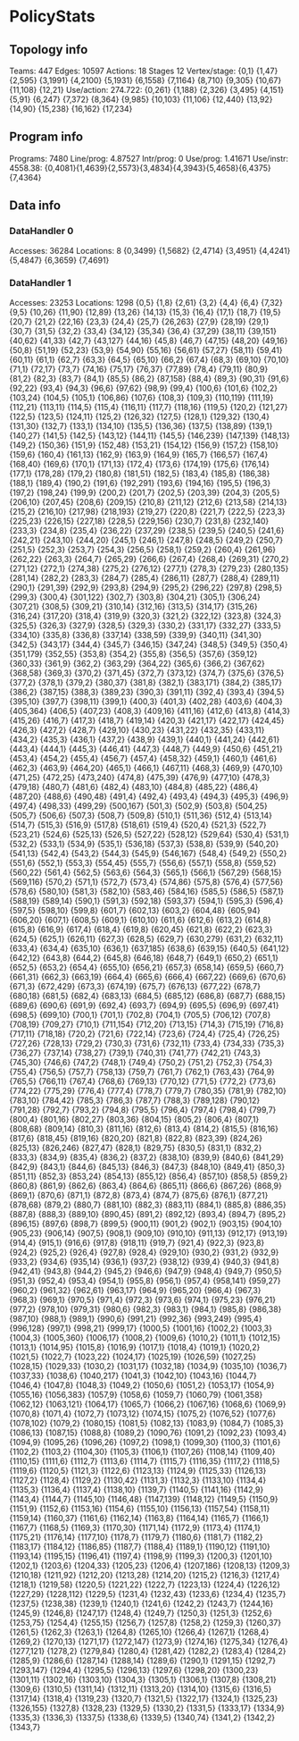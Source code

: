 # PolicyStats
## Topology info
Teams:		447
Edges:		10597
Actions:	18
Stages		12
Vertex/stage:	{0,1} {1,47} {2,595} {3,1991} {4,2100} {5,1931} {6,1558} {7,1164} {8,710} {9,305} {10,67} {11,108} {12,21} 
Use/action:	274.722: {0,261} {1,188} {2,326} {3,495} {4,151} {5,91} {6,247} {7,372} {8,364} {9,985} {10,103} {11,106} {12,440} {13,92} {14,90} {15,238} {16,162} {17,234} 

## Program info
Programs:	7480
Line/prog:	4.87527
Intr/prog:	0
Use/prog:	1.41671
Use/instr:	4558.38: {0,4081}{1,4639}{2,5573}{3,4834}{4,3943}{5,4658}{6,4375}{7,4364}

## Data info

### DataHandler 0
Accesses:	36284
Locations:	8
{0,3499} {1,5682} {2,4714} {3,4951} {4,4241} {5,4847} {6,3659} {7,4691} 

### DataHandler 1
Accesses:	23253
Locations:	1298
{0,5} {1,8} {2,61} {3,2} {4,4} {6,4} {7,32} {9,5} {10,26} {11,90} {12,89} {13,26} {14,13} {15,3} {16,4} {17,1} {18,7} {19,5} {20,7} {21,2} {22,16} {23,3} {24,4} {25,7} {26,263} {27,9} {28,19} {29,1} {30,7} {31,5} {32,2} {33,4} {34,12} {35,34} {36,4} {37,29} {38,11} {39,151} {40,62} {41,33} {42,7} {43,127} {44,16} {45,8} {46,7} {47,15} {48,20} {49,16} {50,8} {51,19} {52,23} {53,9} {54,90} {55,16} {56,61} {57,27} {58,11} {59,41} {60,11} {61,1} {62,7} {63,3} {64,5} {65,10} {66,2} {67,4} {68,3} {69,10} {70,10} {71,1} {72,17} {73,7} {74,16} {75,17} {76,37} {77,89} {78,4} {79,11} {80,9} {81,2} {82,3} {83,7} {84,1} {85,5} {86,2} {87,158} {88,4} {89,3} {90,31} {91,6} {92,22} {93,4} {94,3} {96,6} {97,62} {98,9} {99,4} {100,6} {101,6} {102,2} {103,24} {104,5} {105,1} {106,86} {107,6} {108,3} {109,3} {110,119} {111,19} {112,21} {113,11} {114,5} {115,4} {116,11} {117,7} {118,16} {119,5} {120,2} {121,27} {122,5} {123,5} {124,11} {125,2} {126,32} {127,5} {128,1} {129,32} {130,4} {131,30} {132,7} {133,1} {134,10} {135,5} {136,36} {137,5} {138,89} {139,1} {140,27} {141,5} {142,5} {143,12} {144,11} {145,5} {146,239} {147,139} {148,13} {149,2} {150,36} {151,9} {152,48} {153,21} {154,12} {156,9} {157,2} {158,10} {159,6} {160,4} {161,13} {162,9} {163,9} {164,9} {165,7} {166,57} {167,4} {168,40} {169,6} {170,1} {171,13} {172,4} {173,6} {174,19} {175,6} {176,14} {177,1} {178,28} {179,2} {180,8} {181,51} {182,5} {183,4} {185,8} {186,38} {188,1} {189,4} {190,2} {191,6} {192,291} {193,6} {194,16} {195,5} {196,3} {197,2} {198,24} {199,9} {200,2} {201,7} {202,5} {203,39} {204,3} {205,5} {206,10} {207,45} {208,6} {209,15} {210,8} {211,12} {212,6} {213,58} {214,13} {215,2} {216,10} {217,98} {218,193} {219,27} {220,8} {221,7} {222,5} {223,3} {225,23} {226,15} {227,18} {228,5} {229,156} {230,7} {231,8} {232,140} {233,3} {234,8} {235,4} {236,22} {237,29} {238,5} {239,5} {240,5} {241,6} {242,21} {243,10} {244,20} {245,1} {246,1} {247,8} {248,5} {249,2} {250,7} {251,5} {252,3} {253,7} {254,3} {256,5} {258,1} {259,2} {260,4} {261,96} {262,22} {263,3} {264,7} {265,29} {266,6} {267,4} {268,4} {269,31} {270,2} {271,12} {272,1} {274,38} {275,2} {276,12} {277,1} {278,3} {279,23} {280,135} {281,14} {282,2} {283,3} {284,7} {285,4} {286,11} {287,7} {288,4} {289,11} {290,1} {291,39} {292,9} {293,8} {294,9} {295,2} {296,22} {297,8} {298,5} {299,3} {300,4} {301,122} {302,7} {303,8} {304,21} {305,1} {306,24} {307,21} {308,5} {309,21} {310,14} {312,16} {313,5} {314,17} {315,26} {316,24} {317,20} {318,4} {319,9} {320,3} {321,2} {322,12} {323,8} {324,3} {325,5} {326,3} {327,9} {328,5} {329,3} {330,2} {331,17} {332,27} {333,5} {334,10} {335,8} {336,8} {337,14} {338,59} {339,9} {340,11} {341,30} {342,5} {343,17} {344,4} {345,7} {346,15} {347,24} {348,5} {349,5} {350,4} {351,179} {352,55} {353,8} {354,2} {355,8} {356,5} {357,6} {359,12} {360,33} {361,9} {362,2} {363,29} {364,22} {365,6} {366,2} {367,62} {368,58} {369,3} {370,2} {371,45} {372,7} {373,12} {374,7} {375,6} {376,5} {377,2} {378,1} {379,2} {380,37} {381,8} {382,1} {383,171} {384,2} {385,17} {386,2} {387,15} {388,3} {389,23} {390,3} {391,11} {392,4} {393,4} {394,5} {395,10} {397,7} {398,11} {399,1} {400,3} {401,3} {402,28} {403,6} {404,3} {405,364} {406,5} {407,23} {408,3} {409,16} {411,16} {412,6} {413,8} {414,3} {415,26} {416,7} {417,3} {418,7} {419,14} {420,3} {421,17} {422,17} {424,45} {426,3} {427,2} {428,7} {429,10} {430,23} {431,22} {432,35} {433,11} {434,2} {435,3} {436,1} {437,2} {438,9} {439,1} {440,1} {441,24} {442,61} {443,4} {444,1} {445,3} {446,41} {447,3} {448,7} {449,9} {450,6} {451,21} {453,4} {454,2} {455,4} {456,7} {457,4} {458,32} {459,1} {460,1} {461,6} {462,3} {463,9} {464,20} {465,1} {466,1} {467,11} {468,3} {469,9} {470,10} {471,25} {472,25} {473,240} {474,8} {475,39} {476,9} {477,10} {478,3} {479,18} {480,7} {481,6} {482,4} {483,10} {484,8} {485,22} {486,4} {487,20} {488,6} {490,48} {491,4} {492,4} {493,4} {494,3} {495,3} {496,9} {497,4} {498,33} {499,29} {500,167} {501,3} {502,9} {503,8} {504,25} {505,7} {506,6} {507,3} {508,7} {509,8} {510,1} {511,36} {512,4} {513,14} {514,7} {515,3} {516,9} {517,8} {518,61} {519,4} {520,4} {521,3} {522,7} {523,21} {524,6} {525,13} {526,5} {527,22} {528,12} {529,64} {530,4} {531,1} {532,2} {533,1} {534,9} {535,1} {536,18} {537,3} {538,8} {539,9} {540,20} {541,13} {542,4} {543,2} {544,3} {545,9} {546,167} {548,4} {549,2} {550,2} {551,6} {552,1} {553,3} {554,45} {555,7} {556,6} {557,1} {558,8} {559,52} {560,22} {561,4} {562,5} {563,6} {564,3} {565,1} {566,1} {567,29} {568,15} {569,116} {570,2} {571,1} {572,7} {573,4} {574,86} {575,8} {576,4} {577,56} {578,6} {580,10} {581,3} {582,10} {583,46} {584,16} {585,5} {586,5} {587,1} {588,19} {589,14} {590,1} {591,3} {592,18} {593,37} {594,1} {595,3} {596,4} {597,5} {598,10} {599,8} {601,7} {602,13} {603,2} {604,48} {605,94} {606,20} {607,1} {608,5} {609,1} {610,10} {611,6} {612,6} {613,2} {614,8} {615,8} {616,9} {617,4} {618,4} {619,8} {620,45} {621,8} {622,2} {623,3} {624,5} {625,1} {626,11} {627,3} {628,5} {629,7} {630,279} {631,2} {632,11} {633,4} {634,4} {635,10} {636,1} {637,185} {638,6} {639,15} {640,5} {641,12} {642,12} {643,8} {644,2} {645,8} {646,18} {648,7} {649,1} {650,2} {651,1} {652,5} {653,2} {654,4} {655,10} {656,21} {657,3} {658,14} {659,5} {660,7} {661,31} {662,3} {663,19} {664,4} {665,6} {666,4} {667,22} {669,6} {670,6} {671,3} {672,429} {673,3} {674,19} {675,7} {676,13} {677,22} {678,7} {680,18} {681,5} {682,4} {683,13} {684,5} {685,12} {686,8} {687,7} {688,15} {689,6} {690,6} {691,9} {692,4} {693,7} {694,9} {695,5} {696,9} {697,41} {698,5} {699,10} {700,1} {701,1} {702,8} {704,1} {705,5} {706,12} {707,8} {708,19} {709,27} {710,1} {711,154} {712,20} {713,15} {714,3} {715,19} {716,8} {717,11} {718,18} {720,2} {721,6} {722,14} {723,6} {724,4} {725,4} {726,25} {727,26} {728,13} {729,2} {730,3} {731,6} {732,11} {733,4} {734,33} {735,3} {736,27} {737,14} {738,27} {739,1} {740,31} {741,77} {742,21} {743,3} {745,30} {746,6} {747,2} {748,1} {749,4} {750,2} {751,2} {752,3} {754,3} {755,4} {756,5} {757,7} {758,13} {759,7} {761,7} {762,1} {763,43} {764,9} {765,5} {766,11} {767,4} {768,6} {769,13} {770,12} {771,5} {772,2} {773,6} {774,22} {775,29} {776,4} {777,4} {778,7} {779,7} {780,35} {781,9} {782,10} {783,10} {784,42} {785,3} {786,3} {787,7} {788,3} {789,128} {790,12} {791,28} {792,7} {793,2} {794,8} {795,5} {796,4} {797,4} {798,4} {799,7} {800,4} {801,16} {802,27} {803,36} {804,15} {805,2} {806,4} {807,1} {808,68} {809,14} {810,3} {811,16} {812,6} {813,4} {814,2} {815,5} {816,16} {817,6} {818,45} {819,16} {820,20} {821,8} {822,8} {823,39} {824,26} {825,13} {826,246} {827,47} {828,1} {829,75} {830,5} {831,1} {832,2} {833,3} {834,9} {835,4} {836,2} {837,2} {838,10} {839,9} {840,6} {841,29} {842,9} {843,1} {844,6} {845,13} {846,3} {847,3} {848,10} {849,41} {850,3} {851,11} {852,3} {853,24} {854,13} {855,12} {856,4} {857,10} {858,5} {859,2} {860,8} {861,9} {862,6} {863,4} {864,6} {865,11} {866,6} {867,26} {868,9} {869,1} {870,6} {871,1} {872,8} {873,4} {874,7} {875,6} {876,1} {877,21} {878,68} {879,2} {880,7} {881,10} {882,3} {883,11} {884,1} {885,8} {886,35} {887,8} {888,3} {889,10} {890,45} {891,2} {892,12} {893,4} {894,7} {895,2} {896,15} {897,6} {898,7} {899,5} {900,11} {901,2} {902,1} {903,15} {904,10} {905,23} {906,14} {907,5} {908,1} {909,10} {910,10} {911,13} {912,17} {913,19} {914,4} {915,1} {916,6} {917,8} {918,11} {919,7} {921,4} {922,3} {923,8} {924,2} {925,2} {926,4} {927,8} {928,4} {929,10} {930,2} {931,2} {932,9} {933,2} {934,6} {935,14} {936,1} {937,2} {938,12} {939,4} {940,3} {941,8} {942,41} {943,8} {944,2} {945,2} {946,6} {947,9} {948,4} {949,7} {950,5} {951,3} {952,4} {953,4} {954,1} {955,8} {956,1} {957,4} {958,141} {959,27} {960,2} {961,32} {962,61} {963,17} {964,9} {965,20} {966,4} {967,3} {968,3} {969,1} {970,5} {971,4} {972,3} {973,6} {974,1} {975,23} {976,21} {977,2} {978,10} {979,31} {980,6} {982,3} {983,1} {984,1} {985,8} {986,38} {987,10} {988,1} {989,1} {990,6} {991,21} {992,36} {993,249} {995,4} {996,128} {997,1} {998,21} {999,17} {1000,5} {1001,16} {1002,2} {1003,3} {1004,3} {1005,360} {1006,17} {1008,2} {1009,6} {1010,2} {1011,1} {1012,15} {1013,1} {1014,95} {1015,8} {1016,9} {1017,1} {1018,4} {1019,1} {1020,2} {1021,5} {1022,7} {1023,22} {1024,17} {1025,19} {1026,59} {1027,25} {1028,15} {1029,33} {1030,2} {1031,17} {1032,18} {1034,9} {1035,10} {1036,7} {1037,33} {1038,6} {1040,217} {1041,3} {1042,10} {1043,16} {1044,7} {1046,4} {1047,8} {1048,3} {1049,2} {1050,6} {1051,2} {1053,17} {1054,9} {1055,16} {1056,383} {1057,9} {1058,6} {1059,7} {1060,79} {1061,358} {1062,12} {1063,121} {1064,17} {1065,7} {1066,2} {1067,16} {1068,6} {1069,9} {1070,8} {1071,4} {1072,7} {1073,12} {1074,15} {1075,2} {1076,52} {1077,6} {1078,102} {1079,2} {1080,15} {1081,5} {1082,13} {1083,9} {1084,7} {1085,3} {1086,13} {1087,15} {1088,8} {1089,2} {1090,76} {1091,2} {1092,23} {1093,4} {1094,9} {1095,26} {1096,26} {1097,2} {1098,1} {1099,30} {1100,3} {1101,6} {1102,2} {1103,2} {1104,30} {1105,3} {1106,1} {1107,26} {1108,14} {1109,40} {1110,15} {1111,6} {1112,7} {1113,6} {1114,7} {1115,7} {1116,35} {1117,2} {1118,5} {1119,6} {1120,5} {1121,3} {1122,6} {1123,13} {1124,9} {1125,33} {1126,13} {1127,2} {1128,4} {1129,2} {1130,42} {1131,3} {1132,3} {1133,10} {1134,4} {1135,3} {1136,4} {1137,4} {1138,10} {1139,7} {1140,5} {1141,16} {1142,9} {1143,4} {1144,7} {1145,10} {1146,48} {1147,139} {1148,12} {1149,5} {1150,9} {1151,9} {1152,6} {1153,16} {1154,6} {1155,10} {1156,13} {1157,54} {1158,11} {1159,14} {1160,37} {1161,6} {1162,14} {1163,8} {1164,14} {1165,7} {1166,1} {1167,7} {1168,5} {1169,3} {1170,30} {1171,14} {1172,9} {1173,4} {1174,1} {1175,21} {1176,14} {1177,10} {1178,7} {1179,7} {1180,6} {1181,7} {1182,2} {1183,17} {1184,12} {1186,85} {1187,7} {1188,4} {1189,1} {1190,12} {1191,10} {1193,14} {1195,15} {1196,41} {1197,4} {1198,9} {1199,3} {1200,3} {1201,10} {1202,1} {1203,6} {1204,33} {1205,23} {1206,4} {1207,186} {1208,13} {1209,3} {1210,18} {1211,92} {1212,20} {1213,28} {1214,20} {1215,2} {1216,3} {1217,4} {1218,1} {1219,58} {1220,5} {1221,22} {1222,7} {1223,13} {1224,4} {1226,12} {1227,29} {1228,112} {1229,5} {1231,4} {1232,43} {1233,6} {1234,4} {1235,7} {1237,5} {1238,38} {1239,1} {1240,1} {1241,6} {1242,2} {1243,7} {1244,16} {1245,9} {1246,8} {1247,17} {1248,4} {1249,7} {1250,3} {1251,3} {1252,6} {1253,75} {1254,4} {1255,15} {1256,7} {1257,8} {1258,2} {1259,3} {1260,37} {1261,5} {1262,3} {1263,1} {1264,8} {1265,10} {1266,4} {1267,1} {1268,4} {1269,2} {1270,13} {1271,17} {1272,147} {1273,9} {1274,16} {1275,34} {1276,4} {1277,121} {1278,2} {1279,84} {1280,4} {1281,42} {1282,2} {1283,4} {1284,2} {1285,9} {1286,6} {1287,14} {1288,14} {1289,6} {1290,1} {1291,15} {1292,7} {1293,147} {1294,4} {1295,5} {1296,13} {1297,6} {1298,20} {1300,23} {1301,11} {1302,16} {1303,10} {1304,3} {1305,1} {1306,1} {1307,8} {1308,21} {1309,6} {1310,5} {1311,14} {1312,11} {1313,20} {1314,10} {1315,6} {1316,5} {1317,14} {1318,4} {1319,23} {1320,7} {1321,5} {1322,17} {1324,1} {1325,23} {1326,155} {1327,8} {1328,23} {1329,5} {1330,2} {1331,5} {1333,17} {1334,9} {1335,3} {1336,3} {1337,5} {1338,6} {1339,5} {1340,74} {1341,2} {1342,2} {1343,7} 